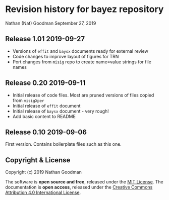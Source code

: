 Revision history for bayez repository
================
Nathan (Nat) Goodman
September 27, 2019

<!-- NEWS.md is generated from NEWS.Rmd. Please edit that file -->
Release 1.01 2019-09-27
-----------------------

-   Versions of `effit` and `baysx` documents ready for external review
-   Code changes to improve layout of figures for TRN
-   Port changes from `misig` repo to create name=value strings for file names

Release 0.20 2019-09-11
-----------------------

-   Initial release of code files. Most are pruned versions of files copied from `misigXper`
-   Initial release of `effit` document
-   Initial release of `baysx` document - very rough!
-   Add basic content to README

Release 0.10 2019-09-06
-----------------------

First version. Contains boilerplate files such as this one.

Copyright & License
-------------------

Copyright (c) 2019 Nathan Goodman

The software is **open source and free**, released under the [MIT License](https://opensource.org/licenses/MIT). The documentation is **open access**, released under the [Creative Commons Attribution 4.0 International License](https://creativecommons.org/licenses/by/4.0).
